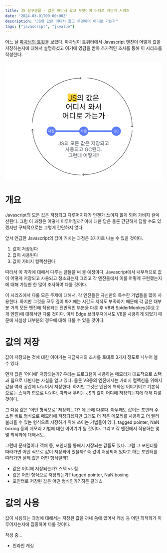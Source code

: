 ```yaml
---
title: JS 탐구생활 - 값은 어디서 왔고 무엇이며 어디로 가는가 시리즈
date: "2024-03-01T00:00:00Z"
description: "JS의 값은 어디서 왔고 무엇이며 어디로 가는가"
tags: ["javascript", "jsvalue"]
---
```


어느 날 [파차님의 트윗](https://twitter.com/finalchildmc/status/1751818395669106722)을 보았다. 파차님이 트위터에서 Javascript 엔진이 어떻게 값을 저장하는지에 대해서 설명하셨고 여기에 영감을 받아 추가적인 조사를 통해 이 시리즈를 작성한다.

![시리즈 이미지](image.png)

# 개요

Javascript의 모든 값은 저장되고 다루어지다가 언젠가 쓰이지 않게 되어 가비지 컬렉션된다. 그럼 이 과정은 어떻게 이루어질까? 이에 대한 답은 물론 간단하게 답할 수도 있겠지만 구체적으로는 그렇게 간단하지 않다.

앞서 언급한 Javascript의 값이 거치는 과정은 3가지로 나눌 수 있을 것이다.

1. 값이 저장된다
2. 값이 사용된다
3. 값이 가비지 컬렉션된다

따라서 이 각각에 대해서 다루는 글들을 써 볼 예정이다. Javascript에서 내부적으로 값이 어떻게 저장되고 사용되고 청소되는지 그리고 각 엔진들에서 이를 어떻게 구현했는지에 대해 가능한 한 많이 조사하여 다룰 것이다.

이 시리즈에서 다룰 모든 주제에 대해서, 각 엔진들은 자신만의 특수한 기법들을 많이 사용한다. 하지만 그것을 모두 깊이 파기에는 시간도 지식도 부족하기 때문에 각 글은 대부분 거의 모든 엔진에 적용되는 전반적인 부분을 다룬 후 V8과 SpiderMonkey(주요 2개 엔진)에 대해서만 다룰 것이다. 이제 Edge 브라우저에서도 V8을 사용하게 되었기 때문에 사실상 대부분의 경우에 대해 다룰 수 있을 것이다.

# 값의 저장

값이 저장되는 것에 대한 이야기는 지금까지의 조사를 토대로 3가지 정도로 나누어 볼 수 있다.

먼저 값은 '어디에' 저장되는가? 우리는 프로그램이 사용하는 메모리가 대표적으로 스택과 힙으로 나뉜다는 사실을 알고 있다. 물론 V8등의 엔진에서는 가비지 컬렉션을 위해서 값을 여러 공간에 나누어서 저장한다. 하지만 그것은 엔진에 특화된 이야기이고 기본적으로는 스택과 힙으로 나뉜다. 따라서 우리는 JS의 값이 어디에 저장되는지에 대해 다룰 것이다.

그 다음 값은 '어떤 형식으로' 저장되는가? 에 관해 다룬다. 아무래도 값이든 포인터 주소든 비트 형식으로 메모리에 저장되겠지만 그래도 더 적은 메모리를 사용하고 더 빨리 불러올 수 있는 형식으로 저장하기 위해 쓰이는 기법들이 있다. tagged pointer, NaN boxing 등의 메모리 기법에 대한 이야기가 될 것이다. 그리고 각 엔진에서 적용하는 몇몇 최적화에 대해서도.

그런데 문자열이나 객체 등, 포인터를 통해서 저장되는 값들도 있다. 그럼 그 포인터를 따라가면 어떤 식으로 값이 저장되어 있을까? 즉 값이 저장되어 있다고 하는 포인터를 따라가면 실제 값은 어떤 형식일까?

- 값은 어디에 저장되는가? 스택 vs 힙
- 값은 어떤 형식으로 저장되는가? tagged pointer, NaN boxing
- 포인터로 저장된 값은 어떤 형식인가? 히든 클래스

# 값의 사용

값이 사용되는 과정에 대해서는 저장된 값을 꺼내 씀에 있어서 캐싱 등 어떤 최적화가 이루어지는지에 집중하여 다룰 것이다.

작성 중...

- 인라인 캐싱